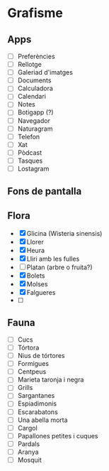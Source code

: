 # Grafisme

## Apps

  * [ ] Preferències
  * [ ] Rellotge
  * [ ] Galeriad d'imatges
  * [ ] Documents
  * [ ] Calculadora
  * [ ] Calendari
  * [ ] Notes
  * [ ] Botigapp (?)
  * [ ] Navegador
  * [ ] Naturagram
  * [ ] Telefon
  * [ ] Xat
  * [ ] Pòdcast
  * [ ] Tasques
  * [ ] Lostagram

## Fons de pantalla



## Flora

  * [x] Glicina (Wisteria sinensis)
  * [x] Llorer
  * [x] Heura
  * [x] Lliri amb les fulles
  * [ ] Platan (arbre o fruita?)
  * [x] Bolets
  * [x] Molses
  * [x] Falgueres
  * [ ]

## Fauna

  * [ ] Cucs
  * [ ] Tórtora
  * [ ] Nius de tórtores
  * [ ] Formigues
  * [ ] Centpeus
  * [ ] Marieta taronja i negra
  * [ ] Grills
  * [ ] Sargantanes
  * [ ] Espiadimonis
  * [ ] Escarabatons
  * [ ] Una abella morta
  * [ ] Cargol
  * [ ] Papallones petites i cuques
  * [ ] Pardals
  * [ ] Aranya
  * [ ] Mosquit
